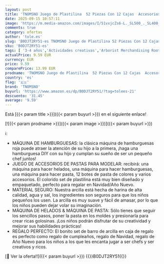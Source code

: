 ```yaml
---
layout: post
title: 'TNOMSNO Juego de Plastilina  52 Piezas Con 12 Cajas  Accesorios Cocina Creaciones Set Herramientas de Modelado Para 3-10 Años'
date: 2025-09-15 10:57:11
image: 'https://m.media-amazon.com/images/I/51vxjcZs6-L._SL500_._SL400_.jpg'
comments: true
category: ofertas
author: 'tole.es'
slug: 'B0DJT2RY51-es TNOMSNO Juego de Plastilina 52 Piezas Con 12 Cajas...'
sku: 'B0DJT2RY51-es'
tags: [ '3-4 años','Actividades creativas','Arborist Merchandising Root','Arcilla y plastilina','Juguetes','Juguetes y juegos','Self Service','Special Features Stores','b6d17eda-2c26-45ed-a098-453a9f96e839_0','b6d17eda-2c26-45ed-a098-453a9f96e839_1801','plastilina','tnomsno','🇪🇸', ]
actualPrice: 9.59 EUR
currency: EUR
price: 9.59
comparePrice: 13.99 EUR
prodname: 'TNOMSNO Juego de Plastilina  52 Piezas Con 12 Cajas  Accesorios Cocina Creaciones Set Herramientas de Modelado Para 3-10 Años'
country: 'es'
flag: '🇪🇸'
brand: 'TNOMSNO'
buyurl: 'https://www.amazon.es/dp/B0DJT2RY51/?tag=tolees-21'
descuento: '31.45'
average: '9.59'
---
```


Está [{{< param title >}}]({{< param buyurl >}}) en el siguiente enlace!

[![{{< param prodname >}}]({{< param image >}})]({{< param buyurl >}})

ℹ️:

- MÁQUINA DE HAMBURGUESAS: la clásica máquina de hamburguesas roja puede atraer la atención de su hijo a la primera, ¡haga una hamburguesa DIY con su hijo y cumplan su sueño de ser un pequeño chef juntos!
- JUEGO DE ACCESORIOS DE PASTAS PARA MODELAR: recibirá: una máquina para hacer helados, una máquina para hacer hamburguesas, una máquina para hacer pasta, 12 botes de pasta de colores y varios accesorios. El colorido set de plastilina está muy bien diseñado y empaquetado, perfecto para regalar en Navidad/Año Nuevo.
- MATERIAL SEGURO: Nuestra arcilla está hecha de harina de alta calidad, agua y sal, los ingredientes son seguros para que los niños pequeños los usen. La arcilla es muy suave y fácil de amasar, por lo que los niños pueden dejar volar su imaginación.
- MÁQUINA DE HELADOS & MÁQUINA DE PASTA: Sólo tienes que seguir los sencillos pasos, poner la pasta en los moldes y presionarla para crear ricas golosinas. ¡Los niños podrán disfrutar de su creatividad y mejorar sus habilidades prácticas!
- REGALO PERFECTO: El bonito set de barro de arcilla en caja de regalo es perfecto como regalo de cumpleaños, regalo de Navidad, regalo de Año Nuevo para los niños a los que les encanta jugar a ser chefs y ser creativos y ricos.

[🛒 Ver la oferta!!]({{< param buyurl >}})
{{<world>}}B0DJT2RY51{{</world>}}
